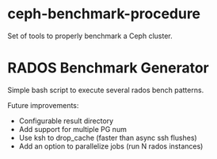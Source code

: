 ceph-benchmark-procedure
========================

Set of tools to properly benchmark a Ceph cluster.


RADOS Benchmark Generator
=========================

Simple bash script to execute several rados bench patterns.

Future improvements:

* Configurable result directory
* Add support for multiple PG num
* Use ksh to drop_cache (faster than async ssh flushes)
* Add an option to parallelize jobs (run N rados instances)
